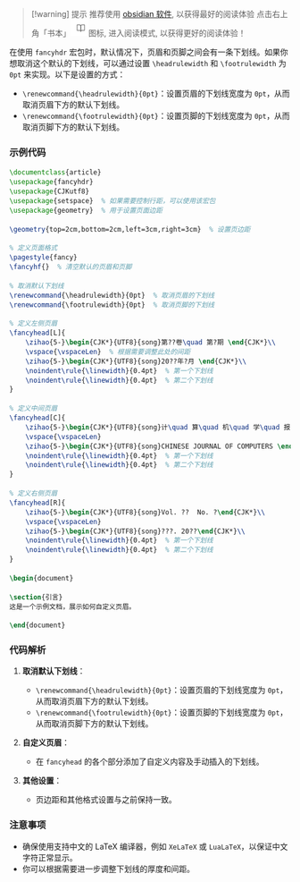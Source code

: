 
>[!warning] 提示
>推荐使用 [obsidian 软件](https://obsidian.md/), 以获得最好的阅读体验
>点击右上角「书本」![](https://raw.githubusercontent.com/Nekasu/Blog_pics/main/20240910163022.png)图标, 进入阅读模式, 以获得更好的阅读体验！

在使用 `fancyhdr` 宏包时，默认情况下，页眉和页脚之间会有一条下划线。如果你想取消这个默认的下划线，可以通过设置 `\headrulewidth` 和 `\footrulewidth` 为 `0pt` 来实现。以下是设置的方式：

   - `\renewcommand{\headrulewidth}{0pt}`：设置页眉的下划线宽度为 `0pt`，从而取消页眉下方的默认下划线。
   - `\renewcommand{\footrulewidth}{0pt}`：设置页脚的下划线宽度为 `0pt`，从而取消页脚下方的默认下划线。

### 示例代码

```latex
\documentclass{article}
\usepackage{fancyhdr}
\usepackage{CJKutf8}
\usepackage{setspace}  % 如果需要控制行距，可以使用该宏包
\usepackage{geometry}  % 用于设置页面边距

\geometry{top=2cm,bottom=2cm,left=3cm,right=3cm}  % 设置页边距

% 定义页面格式
\pagestyle{fancy}
\fancyhf{}  % 清空默认的页眉和页脚

% 取消默认下划线
\renewcommand{\headrulewidth}{0pt}  % 取消页眉的下划线
\renewcommand{\footrulewidth}{0pt}  % 取消页脚的下划线

% 定义左侧页眉
\fancyhead[L]{
    \zihao{5-}\begin{CJK*}{UTF8}{song}第??卷\quad 第?期 \end{CJK*}\\
    \vspace{\vspaceLen}  % 根据需要调整此处的间距
    \zihao{5-}\begin{CJK*}{UTF8}{song}20??年?月 \end{CJK*}\\
    \noindent\rule{\linewidth}{0.4pt}  % 第一个下划线
    \noindent\rule{\linewidth}{0.4pt}  % 第二个下划线
}

% 定义中间页眉
\fancyhead[C]{
    \zihao{5-}\begin{CJK*}{UTF8}{song}计\quad 算\quad 机\quad 学\quad 报\end{CJK*}\\
    \vspace{\vspaceLen}
    \zihao{5-}\begin{CJK*}{UTF8}{song}CHINESE JOURNAL OF COMPUTERS \end{CJK*}\\
    \noindent\rule{\linewidth}{0.4pt}  % 第一个下划线
    \noindent\rule{\linewidth}{0.4pt}  % 第二个下划线
}

% 定义右侧页眉
\fancyhead[R]{
    \zihao{5-}\begin{CJK*}{UTF8}{song}Vol. ??  No. ?\end{CJK*}\\
    \vspace{\vspaceLen}
    \zihao{5-}\begin{CJK*}{UTF8}{song}???. 20??\end{CJK*}\\
    \noindent\rule{\linewidth}{0.4pt}  % 第一个下划线
    \noindent\rule{\linewidth}{0.4pt}  % 第二个下划线
}

\begin{document}

\section{引言}
这是一个示例文档，展示如何自定义页眉。

\end{document}
```

### 代码解析

1. **取消默认下划线**：
   - `\renewcommand{\headrulewidth}{0pt}`：设置页眉的下划线宽度为 `0pt`，从而取消页眉下方的默认下划线。
   - `\renewcommand{\footrulewidth}{0pt}`：设置页脚的下划线宽度为 `0pt`，从而取消页脚下方的默认下划线。

2. **自定义页眉**：
   - 在 `fancyhead` 的各个部分添加了自定义内容及手动插入的下划线。

3. **其他设置**：
   - 页边距和其他格式设置与之前保持一致。

### 注意事项
- 确保使用支持中文的 LaTeX 编译器，例如 `XeLaTeX` 或 `LuaLaTeX`，以保证中文字符正常显示。
- 你可以根据需要进一步调整下划线的厚度和间距。